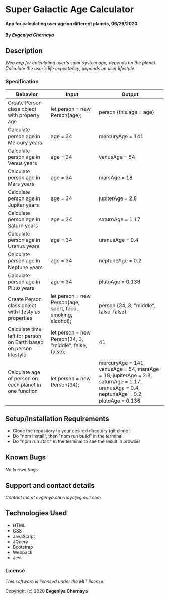 # Super Galactic Age Calculator

#### App for calculating user age on different planets, 06/26/2020

#### By _**Evgeniya Chernaya**_

## Description

_Web app for calculating user's solar system age, depends on the planet. Calculate the user’s life expectancy, depends on user lifestyle._

### Specification
| Behavior | Input | Output|
|----------|-------|-------|
| Create Person class object with property age | let person = new Person(age);  | person {this.age = age} |
| Calculate person age in Mercury years | age = 34 | mercuryAge = 141 |
| Calculate person age in Venus years | age = 34 | venusAge = 54 |
| Calculate person age in Mars years | age = 34 | marsAge = 18 |
| Calculate person age in Jupiter years | age = 34 | jupiterAge = 2.8 |
| Calculate person age in Saturn years | age = 34 | saturnAge = 1.17 |
| Calculate person age in Uranus years | age = 34 | uranusAge = 0.4 |
| Calculate person age in Neptune years | age = 34 | neptuneAge = 0.2 | 
| Calculate person age in Pluto years | age = 34 | plutoAge = 0.136 | 
| Create Person class object with lifestyles properties | let person = new Person(age, sport, food, smoking, alcohol);  | person {34, 3, "middle", false, false} |
| Calculate time left for person on Earth based on person lifestyle | let person = new Person(34, 3, "middle", false, false);  | 41 |
| Calculate age of person on each planet in one function | let person = new Person(34);  | mercuryAge = 141, venusAge = 54, marsAge = 18, jupiterAge = 2.8, saturnAge = 1.17, uranusAge = 0.4, neptuneAge = 0.2, plutoAge = 0.136 |

## Setup/Installation Requirements

* Clone the repository to your desired directory (git clone )
* Do "npm install", then "npm run build" in the terminal
* Do "npm run start" in the terminal to see the result in browser


## Known Bugs

_No known bags_

## Support and contact details

_Contact me at evgenya.chernaya@gmail.com_

## Technologies Used

  * HTML
  * CSS
  * JavaScript
  * JQuery
  * Bootstrap
  * Webpack
  * Jest

### License

_This software is licensed under the MIT license_

Copyright (c) 2020 **Evgeniya Chernaya**